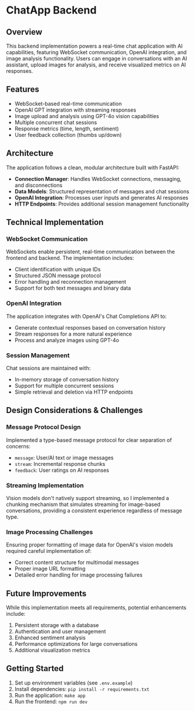 # ChatApp Backend

## Overview

This backend implementation powers a real-time chat application with AI capabilities, featuring WebSocket communication, OpenAI integration, and image analysis functionality. Users can engage in conversations with an AI assistant, upload images for analysis, and receive visualized metrics on AI responses.

## Features

- WebSocket-based real-time communication
- OpenAI GPT integration with streaming responses
- Image upload and analysis using GPT-4o vision capabilities
- Multiple concurrent chat sessions
- Response metrics (time, length, sentiment)
- User feedback collection (thumbs up/down)

## Architecture

The application follows a clean, modular architecture built with FastAPI:

- **Connection Manager**: Handles WebSocket connections, messaging, and disconnections
- **Data Models**: Structured representation of messages and chat sessions
- **OpenAI Integration**: Processes user inputs and generates AI responses
- **HTTP Endpoints**: Provides additional session management functionality

## Technical Implementation

### WebSocket Communication

WebSockets enable persistent, real-time communication between the frontend and backend. The implementation includes:

- Client identification with unique IDs
- Structured JSON message protocol
- Error handling and reconnection management
- Support for both text messages and binary data

### OpenAI Integration

The application integrates with OpenAI's Chat Completions API to:

- Generate contextual responses based on conversation history
- Stream responses for a more natural experience
- Process and analyze images using GPT-4o

### Session Management

Chat sessions are maintained with:

- In-memory storage of conversation history
- Support for multiple concurrent sessions
- Simple retrieval and deletion via HTTP endpoints

## Design Considerations & Challenges

### Message Protocol Design

Implemented a type-based message protocol for clear separation of concerns:

- `message`: User/AI text or image messages
- `stream`: Incremental response chunks
- `feedback`: User ratings on AI responses

### Streaming Implementation

Vision models don't natively support streaming, so I implemented a chunking mechanism that simulates streaming for image-based conversations, providing a consistent experience regardless of message type.

### Image Processing Challenges

Ensuring proper formatting of image data for OpenAI's vision models required careful implementation of:

- Correct content structure for multimodal messages
- Proper image URL formatting
- Detailed error handling for image processing failures

## Future Improvements

While this implementation meets all requirements, potential enhancements include:

1. Persistent storage with a database
2. Authentication and user management
3. Enhanced sentiment analysis
4. Performance optimizations for large conversations
5. Additional visualization metrics

## Getting Started

1. Set up environment variables (see `.env.example`)
2. Install dependencies: `pip install -r requirements.txt`
3. Run the application: `make app`
4. Run the frontend: `npm run dev`
